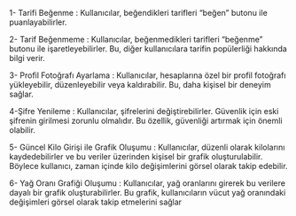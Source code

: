 1- Tarifi Beğenme : Kullanıcılar, beğendikleri tarifleri “beğen” butonu ile puanlayabilirler.

2- Tarif Beğenmeme : Kullanıcılar, beğenmedikleri tarifleri “beğenme” butonu ile işaretleyebilirler. Bu, diğer kullanıcılara tarifin popülerliği hakkında bilgi verir.

3- Profil Fotoğrafı Ayarlama : Kullanıcılar, hesaplarına özel bir profil fotoğrafı yükleyebilir, düzenleyebilir veya kaldırabilir. Bu, daha kişisel bir deneyim sağlar.

4-Şifre Yenileme : Kullanıcılar, şifrelerini değiştirebilirler. Güvenlik için eski şifrenin girilmesi zorunlu olmalıdır. Bu özellik, güvenliği artırmak için önemli olabilir.

5- Güncel Kilo Girişi ile Grafik Oluşumu : Kullanıcılar, düzenli olarak kilolarını kaydedebilirler ve bu veriler üzerinden kişisel bir grafik oluşturulabilir. Böylece kullanıcı, zaman içinde kilo değişimlerini görsel olarak takip edebilir.

6- Yağ Oranı Grafiği Oluşumu : Kullanıcılar, yağ oranlarını girerek bu verilere dayalı bir grafik oluşturabilirler. Bu grafik, kullanıcıların vücut yağ oranındaki değişimleri görsel olarak takip etmelerini sağlar
